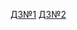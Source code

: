 [ДЗ№1](https://github.com/Neelic/ConsoleCRUD/pull/1)
[ДЗ№2](https://github.com/Neelic/ConsoleCRUD/pull/2)
